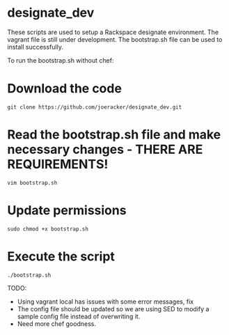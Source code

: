 designate_dev
=============

These scripts are used to setup a Rackspace designate environment. The vagrant file is still under development. The bootstrap.sh file can be used to install successfully.

To run the bootstrap.sh without chef:
# Download the code
    git clone https://github.com/joeracker/designate_dev.git
# Read the bootstrap.sh file and make necessary changes - THERE ARE REQUIREMENTS!
    vim bootstrap.sh
# Update permissions
    sudo chmod +x bootstrap.sh
# Execute the script
    ./bootstrap.sh

TODO:
* Using vagrant local has issues with some error messages, fix
* The config file should be updated so we are using SED to modify a sample config file instead of overwriting it.
* Need more chef goodness.
